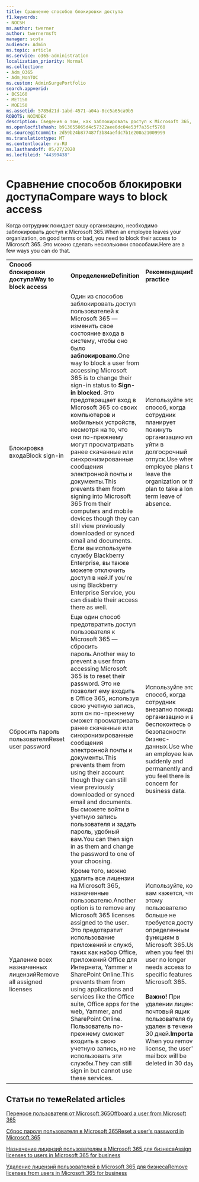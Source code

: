 ```yaml
---
title: Сравнение способов блокировки доступа
f1.keywords:
- NOCSH
ms.author: twerner
author: twernermsft
manager: scotv
audience: Admin
ms.topic: article
ms.service: o365-administration
localization_priority: Normal
ms.collection:
- Adm_O365
- Adm_NonTOC
ms.custom: AdminSurgePortfolio
search.appverid:
- BCS160
- MET150
- MOE150
ms.assetid: 5785d21d-1abd-4571-a04a-8cc5a65ca9b5
ROBOTS: NOINDEX
description: Сведения о том, как заблокировать доступ к Microsoft 365, когда сотрудник покидает организацию.
ms.openlocfilehash: b913655065d4c57322aee6dc04e53f7a35cf5760
ms.sourcegitcommit: 2d59b24b877487f3b84aefdc7b1e200a21009999
ms.translationtype: MT
ms.contentlocale: ru-RU
ms.lasthandoff: 05/27/2020
ms.locfileid: "44399438"
---
```

# <a name="compare-ways-to-block-access"></a><span data-ttu-id="8e8e0-103">Сравнение способов блокировки доступа</span><span class="sxs-lookup"><span data-stu-id="8e8e0-103">Compare ways to block access</span></span>

<span data-ttu-id="8e8e0-104">Когда сотрудник покидает вашу организацию, необходимо заблокировать доступ к Microsoft 365.</span><span class="sxs-lookup"><span data-stu-id="8e8e0-104">When an employee leaves your organization, on good terms or bad, you need to block their access to Microsoft 365.</span></span> <span data-ttu-id="8e8e0-105">Это можно сделать несколькими способами.</span><span class="sxs-lookup"><span data-stu-id="8e8e0-105">Here are a few ways you can do that.</span></span>
  
||||
|:-----|:-----|:-----|
|<span data-ttu-id="8e8e0-106">**Способ блокировки доступа**</span><span class="sxs-lookup"><span data-stu-id="8e8e0-106">**Way to block access**</span></span> <br/> |<span data-ttu-id="8e8e0-107">**Определение**</span><span class="sxs-lookup"><span data-stu-id="8e8e0-107">**Definition**</span></span> <br/> |<span data-ttu-id="8e8e0-108">**Рекомендации**</span><span class="sxs-lookup"><span data-stu-id="8e8e0-108">**Best practice**</span></span> <br/> |
|<span data-ttu-id="8e8e0-109">Блокировка входа</span><span class="sxs-lookup"><span data-stu-id="8e8e0-109">Block sign-in</span></span>  <br/> |<span data-ttu-id="8e8e0-110">Один из способов заблокировать доступ пользователей к Microsoft 365 — изменить свое состояние входа в систему, чтобы оно было **заблокировано**.</span><span class="sxs-lookup"><span data-stu-id="8e8e0-110">One way to block a user from accessing Microsoft 365 is to change their sign-in status to **Sign-in blocked**.</span></span> <span data-ttu-id="8e8e0-111">Это предотвращает вход в Microsoft 365 со своих компьютеров и мобильных устройств, несмотря на то, что они по-прежнему могут просматривать ранее скачанные или синхронизированные сообщения электронной почты и документы.</span><span class="sxs-lookup"><span data-stu-id="8e8e0-111">This prevents them from signing into Microsoft 365 from their computers and mobile devices though they can still view previously downloaded or synced email and documents.</span></span> <span data-ttu-id="8e8e0-112">Если вы используете службу Blackberry Enterprise, вы также можете отключить доступ в ней.</span><span class="sxs-lookup"><span data-stu-id="8e8e0-112">If you're using Blackberry Enterprise Service, you can disable their access there as well.</span></span>  <br/> |<span data-ttu-id="8e8e0-113">Используйте этот способ, когда сотрудник планирует покинуть организацию или уйти в долгосрочный отпуск.</span><span class="sxs-lookup"><span data-stu-id="8e8e0-113">Use when an employee plans to leave the organization or they plan to take a long-term leave of absence.</span></span>  <br/> |
|<span data-ttu-id="8e8e0-114">Сбросить пароль пользователя</span><span class="sxs-lookup"><span data-stu-id="8e8e0-114">Reset user password</span></span>  <br/> |<span data-ttu-id="8e8e0-115">Еще один способ предотвратить доступ пользователя к Microsoft 365 — сбросить пароль.</span><span class="sxs-lookup"><span data-stu-id="8e8e0-115">Another way to prevent a user from accessing Microsoft 365 is to reset their password.</span></span> <span data-ttu-id="8e8e0-116">Это не позволит ему входить в Office 365, используя свою учетную запись, хотя он по-прежнему сможет просматривать ранее скачанные или синхронизированные сообщения электронной почты и документы.</span><span class="sxs-lookup"><span data-stu-id="8e8e0-116">This prevents them from using their account though they can still view previously downloaded or synced email and documents.</span></span> <span data-ttu-id="8e8e0-117">Вы сможете войти в учетную запись пользователя и задать пароль, удобный вам.</span><span class="sxs-lookup"><span data-stu-id="8e8e0-117">You can then sign in as them and change the password to one of your choosing.</span></span>  <br/> |<span data-ttu-id="8e8e0-118">Используйте этот способ, когда сотрудник внезапно покидает организацию и вы беспокоитесь о безопасности бизнес-данных.</span><span class="sxs-lookup"><span data-stu-id="8e8e0-118">Use when an employee leaves suddenly and permanently and you feel there is concern for business data.</span></span>  <br/> |
|<span data-ttu-id="8e8e0-119">Удаление всех назначенных лицензий</span><span class="sxs-lookup"><span data-stu-id="8e8e0-119">Remove all assigned licenses</span></span>  <br/> |<span data-ttu-id="8e8e0-120">Кроме того, можно удалить все лицензии на Microsoft 365, назначенные пользователю.</span><span class="sxs-lookup"><span data-stu-id="8e8e0-120">Another option is to remove any Microsoft 365 licenses assigned to the user.</span></span> <span data-ttu-id="8e8e0-121">Это предотвратит использование приложений и служб, таких как набор Office, приложений Office для Интернета, Yammer и SharePoint Online.</span><span class="sxs-lookup"><span data-stu-id="8e8e0-121">This prevents them from using applications and services like the Office suite, Office apps for the web, Yammer, and SharePoint Online.</span></span> <span data-ttu-id="8e8e0-122">Пользователь по-прежнему сможет входить в свою учетную запись, но не использовать эти службы.</span><span class="sxs-lookup"><span data-stu-id="8e8e0-122">They can still sign in but cannot use these services.</span></span>  <br/> |<span data-ttu-id="8e8e0-123">Используйте, когда вам кажется, что этому пользователю больше не требуется доступ к определенным функциям в Microsoft 365.</span><span class="sxs-lookup"><span data-stu-id="8e8e0-123">Use when you feel this user no longer needs access to specific features in Microsoft 365.</span></span>  <br/> <br> <span data-ttu-id="8e8e0-124">**Важно!** При удалении лицензии почтовый ящик пользователя будет удален в течение 30 дней.</span><span class="sxs-lookup"><span data-stu-id="8e8e0-124">**Important:** When you remove a license, the user's mailbox will be deleted in 30 days.</span></span>
   
## <a name="related-articles"></a><span data-ttu-id="8e8e0-125">Статьи по теме</span><span class="sxs-lookup"><span data-stu-id="8e8e0-125">Related articles</span></span>

[<span data-ttu-id="8e8e0-126">Переносе пользователя от Microsoft 365</span><span class="sxs-lookup"><span data-stu-id="8e8e0-126">Offboard a user from Microsoft 365</span></span>](../add-users/remove-former-employee.md)
    
[<span data-ttu-id="8e8e0-127">Сброс пароля пользователя в Microsoft 365</span><span class="sxs-lookup"><span data-stu-id="8e8e0-127">Reset a user's password in Microsoft 365</span></span>](../add-users/reset-passwords.md)
    
[<span data-ttu-id="8e8e0-128">Назначение лицензий пользователям в Microsoft 365 для бизнеса</span><span class="sxs-lookup"><span data-stu-id="8e8e0-128">Assign licenses to users in Microsoft 365 for business</span></span>](../manage/assign-licenses-to-users.md)
    
[<span data-ttu-id="8e8e0-129">Удаление лицензий пользователей в Microsoft 365 для бизнеса</span><span class="sxs-lookup"><span data-stu-id="8e8e0-129">Remove licenses from users in Microsoft 365 for business</span></span>](../manage/remove-licenses-from-users.md)
    

